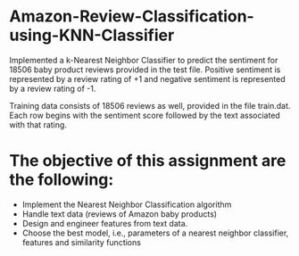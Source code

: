 # Amazon-Review-Classification-using-KNN-Classifier
Implemented a k-Nearest Neighbor Classifier to predict the sentiment for 18506 baby product reviews provided in the test file. Positive sentiment is represented by a review rating of +1 and negative sentiment is represented by a review rating of -1.

Training data consists of 18506 reviews as well, provided in the file train.dat. Each row begins with the sentiment score followed by the text associated with that rating.

# The objective of this assignment are the following:

* Implement the Nearest Neighbor Classification algorithm
* Handle text data (reviews of Amazon baby products)
* Design and engineer features from text data.
* Choose the best model, i.e., parameters of a nearest neighbor classifier, features and similarity functions
